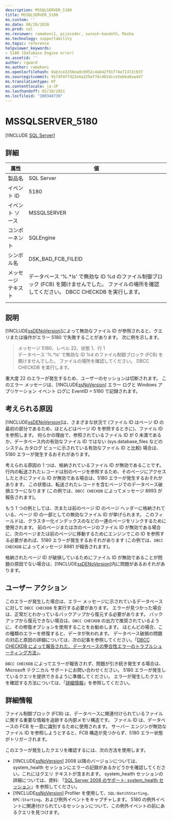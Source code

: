 ```yaml
---
description: MSSQLSERVER_5180
title: MSSQLSERVER_5180
ms.custom: ''
ms.date: 08/20/2020
ms.prod: sql
ms.reviewer: ramakoni1, pijocoder, suresh-kandoth, Masha
ms.technology: supportability
ms.topic: reference
helpviewer_keywords:
- 5180 (Database Engine error)
ms.assetid: ''
author: rgward
ms.author: ramakoni
ms.openlocfilehash: 8ab3ce2256eadc0952c4ab42f91f74e71372c937
ms.sourcegitcommit: 917df4ffd22e4a229af7dc481dcce3ebba0aa4d7
ms.translationtype: HT
ms.contentlocale: ja-JP
ms.lasthandoff: 02/10/2021
ms.locfileid: "100348739"
---
```

# <a name="mssqlserver_5180"></a>MSSQLSERVER_5180
 [!INCLUDE [SQL Server](../../includes/applies-to-version/sqlserver.md)]

## <a name="details"></a>詳細

|属性|値|
|---|---|
|製品名|SQL Server|
|イベント ID|5180|
|イベント ソース|MSSQLSERVER|
|コンポーネント|SQLEngine|
|シンボル名|DSK_BAD_FCB_FILEID|
|メッセージ テキスト|データベース '%.*ls' で無効な ID %d のファイル制御ブロック (FCB) を開けませんでした。 ファイルの場所を確認してください。 DBCC CHECKDB を実行します。|
||

## <a name="explanation"></a>説明

[!INCLUDE[ssDENoVersion](../../includes/ssdenoversion_md.md)]によって無効なファイル ID が参照されると、クエリまたは操作がエラー 5180 で失敗することがあります。 次に例を示します。

> メッセージ 5180、レベル 22、状態 1、行 1  
データベース '%.*ls' で無効な ID %d のファイル制御ブロック (FCB) を開けませんでした。 ファイルの場所を確認してください。 DBCC CHECKDB を実行します。

重大度 22 のエラーが発生するため、ユーザーのセッションは切断されます。 このエラー メッセージは、[!INCLUDE[ssNoVersion](../../includes/ssnoversion-md.md)] エラー ログと Windows アプリケーション イベント ログに EventID = 5180 で記録されます。

## <a name="possible-causes"></a>考えられる原因

[!INCLUDE[ssDENoVersion](../../includes/ssdenoversion-md.md)]は、さまざまな状況で (ファイル ID はページ ID の最初の部分であるため、ほとんどはページ ID を参照するときに)、ファイル ID を参照します。 何らかの理由で、参照されているファイル ID が 0 未満であるか、データベース内の有効なファイル ID ではない (sys.database_files などのシステム カタログ ビューに示されている有効なファイル ID と比較) 場合は、5180 エラーが発生するおそれがあります。

考えられる原因の 1 つは、格納されているファイル ID が無効であることです。 行内の転送されたレコードは別のページを参照するため、そのページにアクセスしたときにファイル ID が無効である場合は、5180 エラーが発生するおそれがあります。 この状態は、転送されたレコードを含むページでのデータベース破損エラーになります (この例では、`DBCC CHECKDB` によってメッセージ 8993 が報告されます)。

もう 1 つの例としては、次または前のページ ID のページ ヘッダーに格納されている、ページ ID の一部としての無効なファイル ID が挙げられます。 このフィールドは、クラスター化インデックスのなどの一連のページをリンクするために使用されます。 前のページまたは次のページのファイル ID が無効である場合に、次のページまたは前のページに移動するためにエンジンでこの ID を参照する必要があれば、5180 エラーが発生するおそれがあります (この例では、`DBCC CHECKDB` によってメッセージ 8981 が報告されます)。

格納されたページ ID が破損しているためにファイル ID が無効であることが問題の原因でない場合は、[!INCLUDE[ssDENoVersion](../../includes/ssdenoversion-md.md)]内に問題があるおそれがあります。

## <a name="user-action"></a>ユーザー アクション

このエラーが発生した場合は、エラー メッセージに示されているデータベースに対して `DBCC CHECKDB` を実行する必要があります。 エラーが見つかった場合は、正常だとわかっているバックアップから復元する必要があります。 バックアップから復元できない場合は、`DBCC CHECKDB` の出力で推奨されているように、その修復オプションを使用することをお勧めします。 ほとんどの場合、この種類のエラーを修復すると、データが失われます。 データベース破損の問題の対応と原因の詳細については、次の記事を参照してください。「[DBCC CHECKDB によって報告された、データベースの整合性エラーのトラブルシューティング方法](https://support.microsoft.com/kb/2015748)」。

`DBCC CHECKDB` によってエラーが報告されず、問題が引き続き発生する場合は、Microsoft テクニカル サポートにお問い合わせください。 5180 エラーが発生しているクエリを提供できるように準備してください。 エラーが発生したクエリを確認する方法については、「[詳細情報](#more-information)」を参照してください。

## <a name="more-information"></a>詳細情報

ファイル制御ブロック (FCB) は、データベースに関連付けられているファイルに関する重要な情報を追跡する内部メモリ構造です。 ファイル ID は、データベースの FCB を一意に識別するために使用されます。 サーバー エンジンが無効なファイル ID を参照しようとすると、FCB 構造が見つからず、5180 エラー状態がトリガーされます。

このエラーが発生したクエリを確認するには、次の方法を使用します。

- [!INCLUDE[ssNoVersion](../../includes/ssnoversion-md.md)] 2008 以降のバージョンについては、system_health セッションにエラーの記録があるかどうかを確認してください。これにはクエリ テキストが含まれます。 system_health セッションの詳細については、資料: 「[SQL Server 2008 のサポート: system_health セッション](https://techcommunity.microsoft.com/t5/sql-server-support/supporting-sql-server-2008-the-system-health-session/ba-p/315509)」を参照してください。
- [!INCLUDE[ssNoVersion](../../includes/ssnoversion-md.md)] Profiler を使用して、`SQL:BatchStarting`、`RPC:Starting`、および例外イベントをキャプチャします。 5180 の例外イベントに関連付けられているセッションについて、この例外イベントの前にあるクエリを見つけます。
